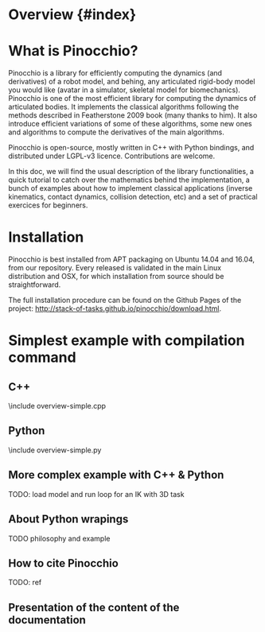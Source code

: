 # Overview {#index}
<!--
//
// Copyright (c) 2016, 2018 CNRS
// Author: Florent Lamiraux, Justin Carpentier, Guilhem Saurel
//
// This file is part of Pinocchio
// Pinocchio is free software: you can redistribute it
// and/or modify it under the terms of the GNU Lesser General Public
// License as published by the Free Software Foundation, either version
// 3 of the License, or (at your option) any later version.
//
// Pinocchio is distributed in the hope that it will be
// useful, but WITHOUT ANY WARRANTY; without even the implied warranty
// of MERCHANTABILITY or FITNESS FOR A PARTICULAR PURPOSE. See the GNU
// General Lesser Public License for more details. You should have
// received a copy of the GNU Lesser General Public License along with
// Pinocchio If not, see
// <http://www.gnu.org/licenses/>.
-->

# What is Pinocchio?

Pinocchio is a library for efficiently computing the dynamics (and derivatives) of a robot model, and behing, any articulated rigid-body model you would like (avatar in a simulator, skeletal model for biomechanics).
Pinocchio is one of the most efficient library for computing the dynamics of articulated bodies.
It implements the classical algorithms following the methods described in Featherstone 2009 book (many thanks to him).
It also introduce efficient variations of some of these algorithms, some new ones and algorithms to compute the derivatives of the main algorithms.

Pinocchio is open-source, mostly written in C++ with Python bindings, and distributed under LGPL-v3 licence.
Contributions are welcome.

In this doc, we will find the usual description of the library functionalities, a quick tutorial to catch over the mathematics behind the implementation, a bunch of examples about how to implement classical applications (inverse kinematics, contact dynamics, collision detection, etc) and a set of practical exercices for beginners.

# Installation

Pinocchio is best installed from APT packaging on Ubuntu 14.04 and 16.04, from our repository.
Every released is validated in the main Linux distribution and OSX, for which installation from source should be straightforward.

The full installation procedure can be found on the Github Pages of the project:
http://stack-of-tasks.github.io/pinocchio/download.html.

# Simplest example with compilation command

## C++
\include overview-simple.cpp

## Python
\include overview-simple.py




## More complex example with C++ & Python

TODO: load model and run loop for an IK with 3D task


## About Python wrapings

TODO philosophy and example

## How to cite Pinocchio

TODO: ref

## Presentation of the content of the documentation








